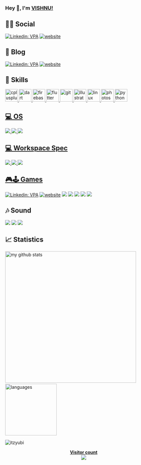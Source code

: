 ### Hey 👋, I'm [VISHNU!](https://iamvpa.github.io/pw/)
## 👨👩 Social 
[![Linkedin: VPA](https://img.shields.io/badge/linkedin-%230077B5.svg?&style=for-the-badge&logo=linkedin&logoColor=white)](https://www.linkedin.com/in/zza/)
[![website](	https://img.shields.io/badge/instagram-%23E4405F.svg?&style=for-the-badge&logo=instagram&logoColor=white)](https://www.instagram.com/vpagram/)
## 📝 Blog
[![Linkedin: VPA](https://img.shields.io/badge/medium-%2312100E.svg?&style=for-the-badge&logo=medium&logoColor=white)](https://medium.com/@vishnu.csebt18)
[![website](	https://img.shields.io/badge/DEV.TO-%230A0A0A.svg?&style=for-the-badge&logo=dev-dot-to&logoColor=white)](https://dev.to/iamvpa)

## 🚀 Skills
<p align="left"> <a href="https://www.w3schools.com/cpp/" target="_blank"> <img src="https://devicons.github.io/devicon/devicon.git/icons/cplusplus/cplusplus-original.svg" alt="cplusplus" width="40" height="40"/> </a> <a href="https://dart.dev" target="_blank"> <img src="https://www.vectorlogo.zone/logos/dartlang/dartlang-icon.svg" alt="dart" width="40" height="40"/> </a> <a href="https://firebase.google.com/" target="_blank"> <img src="https://www.vectorlogo.zone/logos/firebase/firebase-icon.svg" alt="firebase" width="40" height="40"/> </a> <a href="https://flutter.dev" target="_blank"> <img src="https://www.vectorlogo.zone/logos/flutterio/flutterio-icon.svg" alt="flutter" width="40" height="40"/> </a> <a href="https://git-scm.com/" target="_blank"> <img src="https://www.vectorlogo.zone/logos/git-scm/git-scm-icon.svg" alt="git" width="40" height="40"/> </a> <a href="https://www.adobe.com/in/products/illustrator.html" target="_blank"> <img src="https://www.vectorlogo.zone/logos/adobe_illustrator/adobe_illustrator-icon.svg" alt="illustrator" width="40" height="40"/> </a> <a href="https://www.linux.org/" target="_blank"> <img src="https://devicons.github.io/devicon/devicon.git/icons/linux/linux-original.svg" alt="linux" width="40" height="40"/> </a> <a href="https://www.photoshop.com/en" target="_blank"> <img src="https://devicons.github.io/devicon/devicon.git/icons/photoshop/photoshop-plain.svg" alt="photoshop" width="40" height="40"/> </a> <a href="https://www.python.org" target="_blank"> <img src="https://devicons.github.io/devicon/devicon.git/icons/python/python-original.svg" alt="python" width="40" height="40"/> </a> <a href="https://reactnative.dev/" target="_blank">  </p>

## 💻 OS 
<img src="https://img.shields.io/badge/Android-3DDC84?logo=android&logoColor=white&style=for-the-badge" /> <img src="https://img.shields.io/badge/windows-0078D6?logo=windows&logoColor=white&style=for-the-badge" /> <img src="https://img.shields.io/badge/Ubuntu-E95420?style=for-the-badge&logo=ubuntu&logoColor=white" />
## 💻 Workspace Spec
<img src="https://img.shields.io/badge/windows-hp%20pavillion%20gaming-%230078D6.svg?&style=for-the-badge&logo=windows&logoColor=white" /> <img src="https://img.shields.io/badge/intel-core%20i5%2011th-%230071C5.svg?&style=for-the-badge&logo=intel&logoColor=white" /> <img src="https://img.shields.io/badge/nvidia-rtx2060-%2376B900.svg?&style=for-the-badge&logo=nvidia&logoColor=white" />
## 🎮🕹 Games
[![Linkedin: VPA](https://img.shields.io/badge/Steam-%23000000.svg?&style=for-the-badge&logo=steam&logoColor=white)](https://steamcommunity.com/id/iamVPA/)
[![website](https://img.shields.io/badge/counter%20strike-%23000000.svg?&style=for-the-badge&logo=counter-strike)](https://steamcommunity.com/id/iamVPA/)
<img src="https://img.shields.io/badge/Valorant-D12228?style=for-the-badge&logo=nintendo-3ds&logoColor=white" />
<img src="https://img.shields.io/badge/PUBG-F96854?style=for-the-badge&logo=patreon&logoColor=white" />
<img src="https://img.shields.io/badge/Resident_Evil-7A1FA2?style=for-the-badge&logo=aiqfome&logoColor=white" />
<img src="https://img.shields.io/badge/Apex_Legends-000000?style=for-the-badge&logo=Inkscape&logoColor=white" />
<img src="https://img.shields.io/badge/Forza_Horizon_4-02569B?style=for-the-badge&logo=flutter&logoColor=white" />


## 🎶 Sound
<img src="https://img.shields.io/badge/spotify-%231ED760.svg?&style=for-the-badge&logo=spotify&logoColor=white" /> <img src="https://img.shields.io/badge/google%20podcasts-4285F4?logo=google-podcasts&logoColor=white&style=for-the-badge" /> <img src="https://img.shields.io/badge/youtube%20music-FF0000?logo=youtube-music&logoColor=white&style=for-the-badge" />

## 📈 Statistics
<p align="left">
<img src="https://github-readme-stats.vercel.app/api?username=iamvpa&show_icons=true&theme=buefy" alt="my github stats" width="420"/>&nbsp;<img src="https://github-readme-stats.vercel.app/api/top-langs/?username=iamvpa&layout=compact&theme=buefy" alt="languages" height="165">
</p>
<p><img align="center" src="https://github-readme-streak-stats.herokuapp.com/?user=iamvpa&" alt="itzyubi" /></p>






<p align="center"> 
  <b><u>Visitor count</u><br>
  <img src="https://profile-count.glitch.me/iamvpa/count" />
</p>

<!--
**iamvpa/iamvpa** is a ✨ _special_ ✨ repository because its `README.md` (this file) appears on your GitHub profile.

Here are some ideas to get you started:
![Vishnu's github stats](https://github-readme-stats.vercel.app/api?username=iamvpa&show_icons=true&hide_border=true)

- 🔭 I’m currently working on ...
- 🌱 I’m currently learning ...
- 👯 I’m looking to collaborate on ...
- 🤔 I’m looking for help with ...
- 💬 Ask me about ...
- 📫 How to reach me: ...
- 😄 Pronouns: ...
- ⚡ Fun fact: ...
-->

